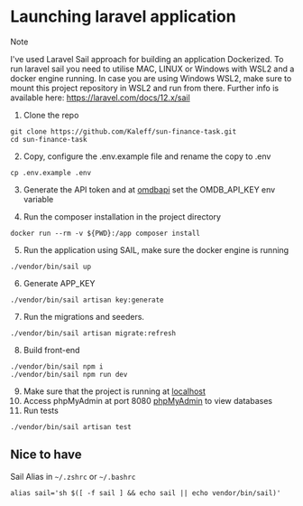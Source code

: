 # Launching laravel application

> [!NOTE]
> I've used Laravel Sail approach for building an application Dockerized.
> To run laravel sail you need to utilise MAC, LINUX or Windows with WSL2 and a docker engine running.
> In case you are using Windows WSL2, make sure to mount this project repository in WSL2 and run from there.
> Further info is available here: https://laravel.com/docs/12.x/sail

1) Clone the repo

```
git clone https://github.com/Kaleff/sun-finance-task.git
cd sun-finance-task
```
2) Copy, configure the .env.example file and rename the copy to .env
```
cp .env.example .env
```
3) Generate the API token and at [omdbapi](http://www.omdbapi.com/apikey.aspx) set the OMDB_API_KEY env variable

4) Run the composer installation in the project directory

```
docker run --rm -v ${PWD}:/app composer install
```

5) Run the application using SAIL, make sure the docker engine is running

```
./vendor/bin/sail up
```

6) Generate APP_KEY

```
./vendor/bin/sail artisan key:generate
```


7) Run the migrations and seeders.
```
./vendor/bin/sail artisan migrate:refresh
```

8) Build front-end
```
./vendor/bin/sail npm i
./vendor/bin/sail npm run dev
```
9) Make sure that the project is running at [localhost](http://localhost)
10) Access phpMyAdmin at port 8080 [phpMyAdmin](http://localhost:8080) to view databases
11) Run tests
```
./vendor/bin/sail artisan test
```

## Nice  to have

Sail Alias in ```~/.zshrc``` or ```~/.bashrc```
```
alias sail='sh $([ -f sail ] && echo sail || echo vendor/bin/sail)'
```
